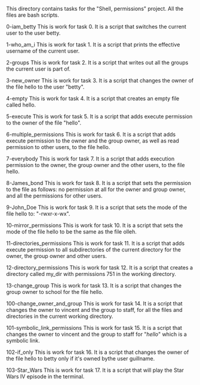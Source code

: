 This directory contains tasks for the "Shell, permissions" project. All the files are bash scripts.

0-iam_betty
This is work for task 0. It is a script that switches the current user to the user betty.

1-who_am_i
This is work for task 1. It is a script that prints the effective username of the current user.

2-groups
This is work for task 2. It is a script that writes out all the groups the current user is part of.

3-new_owner
This is work for task 3. It is a script that changes the owner of the file hello to the user "betty".

4-empty
This is work for task 4. It is a script that creates an empty file called hello.

5-execute
This is work for task 5. It is a script that adds execute permission to the owner of the file "hello".

6-multiple_permissions
This is work for task 6. It is a script that adds execute permission to the owner and the group owner, as well as read permission to other users, to the file hello.

7-everybody
This is work for task 7. It is a script that adds execution permission to the owner, the group owner and the other users, to the file hello.

8-James_bond
This is work for task 8. It is a script that sets the permission to the file as follows: no permission at all for the owner and group owner, and all the permissions for other users.

9-John_Doe
This is work for task 9. It is a script that sets the mode of the file hello to: "-rwxr-x-wx".

10-mirror_permissions
This is work for task 10. It is a script that sets the mode of the file hello to be the same as the file olleh.

11-directories_permissions
This is work for task 11. It is a script that adds execute permission to all subdirectories of the current directory for the owner, the group owner and other users.

12-directory_permissions
This is work for task 12. It is a script that creates a directory called my_dir with permissions 751 in the working directory.

13-change_group
This is work for task 13. It is a script that changes the group owner to school for the file hello.

100-change_owner_and_group
This is work for task 14. It is a script that changes the owner to vincent and the group to staff, for all the files and directories in the current working directory.

101-symbolic_link_permissions
This is work for task 15. It is a script that changes the owner to vincent and the group to staff for "_hello_" which is a symbolic link.

102-if_only
This is work for task 16. It is a script that changes the owner of the file hello to betty only if it's owned bythe user guillname.

103-Star_Wars
This is work for task 17. It is a script that will play the Star Wars IV episode in the terminal.
